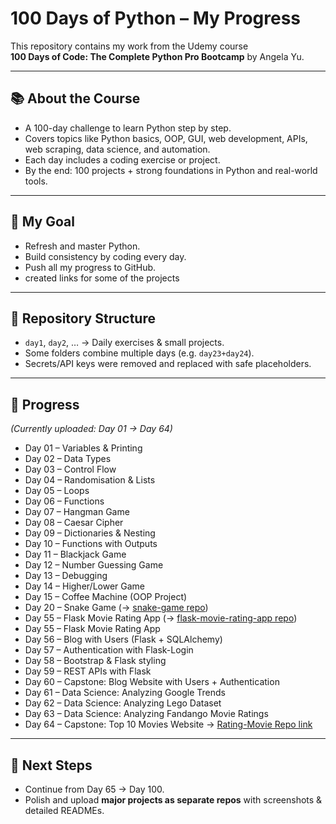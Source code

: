 # 100 Days of Python – My Progress

This repository contains my work from the Udemy course  
**100 Days of Code: The Complete Python Pro Bootcamp** by Angela Yu.

---

## 📚 About the Course
- A 100-day challenge to learn Python step by step.  
- Covers topics like Python basics, OOP, GUI, web development, APIs, web scraping, data science, and automation.  
- Each day includes a coding exercise or project.  
- By the end: 100 projects + strong foundations in Python and real-world tools.

---

## 🎯 My Goal
- Refresh and master Python.  
- Build consistency by coding every day.  
- Push all my progress to GitHub.  
- created links for some of the projects

---

## 📂 Repository Structure
- `day1`, `day2`, … → Daily exercises & small projects.  
- Some folders combine multiple days (e.g. `day23+day24`).  
- Secrets/API keys were removed and replaced with safe placeholders.  

---

## 🚀 Progress
*(Currently uploaded: Day 01 → Day 64)*

- Day 01 – Variables & Printing  
- Day 02 – Data Types  
- Day 03 – Control Flow  
- Day 04 – Randomisation & Lists  
- Day 05 – Loops  
- Day 06 – Functions  
- Day 07 – Hangman Game  
- Day 08 – Caesar Cipher  
- Day 09 – Dictionaries & Nesting  
- Day 10 – Functions with Outputs  
- Day 11 – Blackjack Game  
- Day 12 – Number Guessing Game  
- Day 13 – Debugging  
- Day 14 – Higher/Lower Game  
- Day 15 – Coffee Machine (OOP Project)  
- Day 20 – Snake Game (→ [snake-game repo](https://github.com/AmjadSaleh1/snake-game))  
- Day 55 – Flask Movie Rating App (→ [flask-movie-rating-app repo](https://github.com/AmjadSaleh1/flask-movie-rating-app))  
- Day 55 – Flask Movie Rating App 
- Day 56 – Blog with Users (Flask + SQLAlchemy)  
- Day 57 – Authentication with Flask-Login  
- Day 58 – Bootstrap & Flask styling  
- Day 59 – REST APIs with Flask  
- Day 60 – Capstone: Blog Website with Users + Authentication  
- Day 61 – Data Science: Analyzing Google Trends  
- Day 62 – Data Science: Analyzing Lego Dataset  
- Day 63 – Data Science: Analyzing Fandango Movie Ratings  
- Day 64 – Capstone: Top 10 Movies Website -> [Rating-Movie Repo link](https://github.com/AmjadSaleh1/Rating-Movies) 


---

## 🔗 Next Steps
- Continue from Day 65 → Day 100.  
- Polish and upload **major projects as separate repos** with screenshots & detailed READMEs.  

